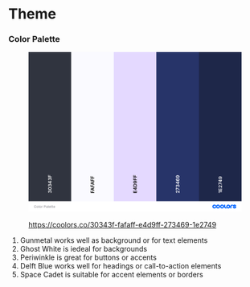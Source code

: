 # Theme

### Color Palette

<figure><img src="../.gitbook/assets/Color Palette.png" alt=""><figcaption><p><a href="https://coolors.co/30343f-fafaff-e4d9ff-273469-1e2749">https://coolors.co/30343f-fafaff-e4d9ff-273469-1e2749</a><br></p></figcaption></figure>

1. Gunmetal works well as background or for text elements
2. Ghost White is iedeal for backgrounds
3. Periwinkle is great for buttons or accents
4. Delft Blue works well for headings or call-to-action elements
5. Space Cadet is suitable for accent elements or borders







